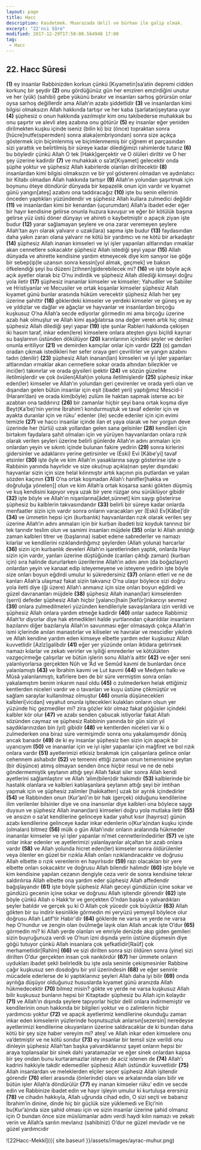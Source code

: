 ```yaml
---
layout: page
title: Hacc
description: Kasdetmek. Muarazada delil ve bürhan ile galip olmak.
excerpt: "22'nci Sûre"
modified: 2017-12-29T17:50:00.564948 17:00
tag: 
 - Hacc
---
```


## 22. Hacc Sûresi

**(1)** ey insanlar Rabbinizden korkun çünkü [Kıyametin]sa’atin depremi cidden korkunç bir şeydir
**(2)** onu gördüğünüz gün her emziren emzirdiğini unutur ve her (yük) (sahibi) gebe yükünü bırakır ve insanları sarhoş görürsün onlar oysa sarhoş değillerdir ama Allah’ın azabı şiddetlidir
**(3)** ve insanlardan kimi bilgisi olmaksızın Allah hakkında tartışır ve her kaba (şarlatan)şeytana uyar 
**(4)** şüphesiz o onun hakkında yazılmıştır kim onu takibederse muhakkak bu onu şaşırtır ve alevli ateş azabına onu götürür
**(5)** ey insanlar eğer yeniden dirilmekten kuşku içinde iseniz (bilin ki) biz (önce) topraktan sonra [hücre]nutfe(spermden) sonra alaka(embriyondan) sonra size açıkça göstermek için biçimlenmiş ve biçimlenmemiş bir çiğnem et parçasından sizi yarattık ve belirtilmiş bir süreye kadar dilediğimizi rahimlerde tutarız
**(6)** bu böyledir çünkü Allah O tek [Hakk]gerçektir ve O ölüleri diriltir ve O her şey üzerine kadirdir
**(7)** ve muhakkak o sa’at[Kıyamet] gelecektir onda şüphe yoktur ve şüphesiz Allah kabirlerde olanları diriltecektir
**(8)** insanlardan kimi bilgisi olmaksızın ve bir yol göstereni olmadan ve aydınlatıcı bir Kitabı olmadan Allah hakkında tartışır 
**(9)** Allah’ın yolundan şaşırtmak için boynunu öteye döndürür dünyada bir kepazelik onun için vardır ve kıyamet günü yangın[ateş] azabını ona taddıracağız
**(10)** işte bu senin ellerinin önceden yaptıkları yüzündendir ve şüphesiz Allah kullara zulmedici değildir
**(11)** ve insanlardan kimi bir kenardan (uçurumdan) Allah’a ibadet eder eğer bir hayır kendisine gelirse onunla huzura kavuşur ve eğer bir kötülük başına gelirse yüz üstü döner dünyayı ve ahireti o kaybetmiştir o apaçık ziyan işte budur
**(12)** yarar sağlamayan şeylere ve ona zarar veremeyen şeylere Allah’tan ayrı olarak yalvarır o uzak(lara) sapma işte budur
**(13)** faydasından daha yakın zararı olana yalvarır ne kötü bir yardımcı ve ne kötü bir arkadaştır
**(14)** şüphesiz Allah inanan kimseleri ve iyi işler yapanları altlarından ırmaklar akan cennetlere sokacaktır şüphesiz Allah istediği şeyi yapar
**(15)** Allah dünyada ve ahirette kendisine yardım etmeyecek diye kim sanıyor ise göğe bir sebep(ip)le uzansın sonra kessin[yol almak, geçmek] ve baksın öfkelendiği şeyi bu düzeni [zihnen]giderebilecek mi?
**(16)** ve işte böyle açık açık ayetler olarak biz O’nu indirdik ve şüphesiz Allah dilediği kimseyi doğru yola iletir
**(17)** şüphesiz inananlar kimseler ve kimseler; Yahudiler ve Sabiiler ve Hristiyanlar ve Mecusiler ve ortak koşanlar kimseler şüphesiz Allah kıyamet günü bunlar arasında hüküm verecektir şüphesiz Allah her şey üzerine şahittir
**(18)** göklerdeki kimseler ve yerdeki kimseler ve güneş ve ay ve yıldızlar ve dağlar ve ağaçlar ve hayvanlar ve insanlardan birçoğu kuşkusuz O’na Allah’a secde ediyorlar görmedin mi ama birçoğu üzerine azab hak olmuştur ve Allah kimi aşağılatırsa ona değer veren artık hiç olmaz şüphesiz Allah dilediği şeyi yapar
**(19)** işte şunlar Rableri hakkında çekişen iki hasım taraf, inkar eden(lere) kimselere onlara ateşten giysi biçildi kaynar su başlarının üstünden dökülüyor
**(20)** karınlarının içindeki şeyler ve derileri onunla eritiliyor
**(21)** ve demirden kamçılar onlar için vardır
**(22)** (o) gamdan oradan çıkmak istedikleri her sefer oraya geri çevrilirler ve yangın azabını tadın (denilir)
**(23)** şüphesiz Allah inanan(ları) kimseleri ve iyi işler yapanları altlarından ırmaklar akan cennetlere sokar orada altından bilezikler ve inci(ler) takınırlar ve orada giysileri ipektir
**(24)** ve sözün güzeline iletilmişlerdir ve çok övülen(Allah)ın yoluna iletilmişlerdir
**(25)** şüphesiz inkar eden(ler) kimseler ve Allah’ın yolundan geri çevirenler ve orada yerli olan ve dışarıdan gelen bütün insanlar için eşit (ibadet yeri) yaptığımız Mescid-i (Haram’dan) ve orada kim(böyle) zulüm ile haktan sapmak  isterse acı bir azabtan ona taddırırız
**(26)** bir zamanlar hiçbir şeyi bana ortak koşma diye Beyt(Ka’be)’nin yerine İbrahim’i kondurmuştuk ve tavaf edenler için ve ayakta duranlar için ve rüku’ edenler (ile) secde edenler için için evimi temizle 
**(27)** ve haccı insanlar içinde ilan et yaya olarak ve her yorgun deve üzerinde  her (türlü) uzak yollardan gelen sana gelsinler
**(28)** kendileri için birtakım faydalara şahit olmaları için ve yürüyen hayvanlardan onlara rızık olarak verilen şeyleri üzerine belirli günlerde Allah’ın adını anmaları için onlardan yeyin ve sıkıntı içinde bulunan fakire yedirin
**(29)** sonra kirlerini gidersinler ve adaklarını yerine getirsinler ve (Eski) Evi [Kâbe’yi] tavaf etsinler
**(30)** işte öyle ve kim Allah’ın yasaklarına saygı gösterirse işte o Rabbinin yanında hayırlıdır ve size oku(nup açıkla)nan şeyler dışındaki hayvanlar sizin için size helal kılınmıştır artık kaçının pis putlardan ve yalan sözden kaçının
**(31)** O’na ortak koşmadan Allah’ı hanifler[hakka ve doğruluğa yönelen]] olun ve kim Allah’a ortak koşarsa sanki gökten düşmüş ve kuş kendisini kapıyor veya uzak bir yere rüzgar onu sürüklüyor gibidir 
**(32)** işte böyle ve Allah’ın nişanlarına[âdet,sünnet] kim saygı gösterirse şüphesiz bu kalblerin takvasındandır
**(33)** belirli bir süreye kadar onlarda menfaatler sizin için vardır sonra onların varacakları yer (Eski) Ev[Kâbe]’dir 
**(34)** ve ümmetin hepsi için (kurbanlık) hayvanlardan rızık olarak verilen şey üzerine Allah’ın adını anmaları için bir kurban ibadeti biz koyduk tanrınız bir tek tanrıdır teslim olun ve samimi insanları müjdele
**(35)** onlar ki Allah anıldığı zaman kalbleri titrer ve (başlarına) isabet edene sabrederler ve namazı kılarlar ve kendilerini rızıklandırdığımız şeylerden (Allah yoluna) harcarlar
**(36)** sizin için kurbanlık develeri Allah’ın işaretlerinden yaptık, onlarda Hayr sizin için vardır, yanları üzerine düştüğünde (canları çıktığı zaman) (kurban için) sıra halinde dururlarken üzerilerine Allah’ın adını anın (da boğazlayın) onlardan yeyin ve kanaat edip isteyemeyene ve isteyene yedirin işte böyle size onları boyun eğdirdi umulur ki şükredersiniz
**(37)** onların etleri ve ne de kanları Allah’a ulaşmaz fakat sizin takvanız O’na ulaşır böylece sizi doğru yola iletti diye (ği üzere) Allah’ı anmanız için size onları boyun eğdirdi ve güzel davrananları müjdele
**(38)** şüphesiz Allah inanan(lar) kimselerden (şerri) defeder şüphesiz Allah hiçbir [yalancı]hain [kefûr]inkarcıyı sevmez
**(39)** onlara zulmedilmeleri yüzünden kendileriyle savaşılanlara izin verildi ve şüphesiz Allah onlara yardım etmeğe kadirdir
**(40)** onlar sadece Rabbimiz Allah’tır diyorlar diye hak etmedikleri halde yurtlarından çıkarıldılar insanların bazılarını diğer bazılarıyla Allah’ın savunması eğer olmasaydı çokça Allah’ın ismi içlerinde anılan manastırlar ve kiliseler ve havralar ve mescidler yıkılırdı ve Allah kendine yardım eden kimseye elbette yardım eder kuşkusuz Allah kuvvetlidir [Azîz]galibdir
**(41)** eğer yer yüzünde onları iktidara getirirsek namazı kılarlar ve zekatı verirler ve iyiliği emrederler ve kötülükten vazgeçirmeğe çalışırlar ve bütün işlerin sonu Allah’a aittir
**(42)** ve eğer seni yalanlıyorlarsa gerçekten Nûh ve ’Âd ve Semûd kavmi de bunlardan önce yalanlamıştı
**(43)** ve İbrahim kavmi ve Lut kavmi
**(44)** ve Medyen halkı ve Mûsâ yalanlanmıştı, kafirlere ben de bir süre vermiştim sonra onları yakalamıştım benim inkarım nasıl oldu 
**(45)** o zulmederken helak ettiğimiz kentlerden niceleri vardır ve o tavanları ve kuyu üstüne çökmüştür ve sağlam saraylar kullanılmaz olmuştur
**(46)** onunla düşünecekleri kalbleri[vicdan] veyahut onunla işitecekleri kulakları onların olsun yer yüzünde hiç gezmediler mi? zira gözler kör olmaz fakat göğüsler içindeki kalbler kör olur
**(47)** ve azabı senden çabucak istiyorlar fakat Allah sözünden caymaz ve şüphesiz Rabbinin yanında bir gün sizin yıl saydıklarınızdan bin (yıl) gibidir
**(48)** ve kentlerden niceleri var ki o zulmederken ona biraz süre vermişimdir sonra onu yakalamışımdır dönüş ancak banadır
**(49)** de ki ey insanlar şüphesiz ben sizin için apaçık bir uyarıcıyım
**(50)** ve inananlar için ve iyi işler yapanlar için mağfiret ve bol rızık onlara vardır
**(51)** ayetlerimizi etkisiz bırakmak için çalışanlara gelince onlar cehennem ashabıdır
**(52)** ve temenni ettiği zaman onun temennisine şeytan (bir düşünce) atmış olmayan senden önce hiçbir resul ve ne de nebi göndermemiştik şeytanın attığı şeyi Allah fakat siler sonra Allah kendi ayetlerini sağlamlaştırır ve Allah ’alim(bilen)dir hakimdir
**(53)** kalblerinde bir hastalık olanlara ve kalbleri katılaşanlara şeytanın attığı şeyi bir imtihan yapmak için ve şüphesiz zalimler [hakikatten] uzak bir ayrılık içindedirler
**(54)** ve Rabbinden onun (Kur’an)’ın bir hak (gerçek) olduğunu kendilerine ilim verilenler bilsinler diye ve ona inansınlar diye kalbleri ona böylece saygı duysun ve şüphesiz Allah inanan(ları) kimseleri doğru yola mutlaka iletir
**(55)** ve ansızın o sa’at kendilerine gelinceye kadar yahut kısır (hayırsız) günün azabı kendilerine gelinceye kadar inkar edenlerin o(Kur’a)ndan kuşku içinde (olmaları) bitmez
**(56)** mülk o gün Allah’ındır onların aralarında hükmeder inananlar kimseler ve iyi işler yapanlar ni’met cennetlerindedirler
**(57)** ve işte onlar inkar edenler ve ayetlerimizi yalanlayanlar alçaltan bir azab onlara vardır
**(58)** ve Allah yolunda hicret eden(ler) kimseler sonra öldürülenler veya ölenler en güzel bir rızıkla Allah onları rızıklandıracaktır ve doğrusu Allah elbette o rızık verenlerin en hayırlısıdır
**(59)** razı olacakları bir yere elbette onları sokacaktır ve doğrusu Allah bilendir halimdir
**(60)** işte böyle ve kim kendisine yapılan cezanın dengiyle ceza verir de sonra kendisine tekrar saldırılırsa Allah elbette ona yardım eder şüphesiz Allah affedendir bağışlayandır
**(61)** işte böyle şüphesiz Allah geceyi gündüzün içine sokar ve gündüzü gecenin içine sokar ve doğrusu Allah işitendir görendir
**(62)** işte böyle çünkü Allah o Hakk’tır ve gerçekten O’ndan başka o yalvardıkları şeyler batıldır ve gerçek şu ki O Allah çok yücedir çok büyüktür
**(63)** Allah gökten bir su indirir kesinlikle görmedin mi yeryüzü yemyeşil böylece olur doğrusu Allah Latif'tir Habir'dir
**(64)** göklerde ne varsa ve yerde ne varsa hep O’nundur ve zengin olan övülmeğe layık olan Allah ancak işte O’dur
**(65)** görmedin mi? ki Allah yerde olanları ve emriyle denizde akıp giden gemileri sizin buyruğunuza verdi ve O’nun izni dışında yerin üstüne düşmesin diye göğü tutuyor çünkü Allah insanlara çok şefkatlidir[Raûf] çok merhametlidir[Rahîm]
**(66)** ve sizi dirilten sonra sizi öldüren sonra (yine) sizi dirilten O’dur gerçekten insan çok nankördür
**(67)** her ümmete onların uydukları ibadet şekli belirledik bu işte asla seninle çekişmesinler Rabbine çağır kuşkusuz sen dosdoğru bir yol üzerindesin
**(68)** ve eğer seninle mücadele ederlerse de ki yaptıklarınız şeyleri Allah daha iyi bilir
**(69)** onda ayrılığa düşüyor olduğunuz hususlarda kıyamet günü aranızda Allah hükmedecektir
**(70)** bilmez misin? gökte ve yerde ne varsa kuşkusuz Allah bilir kuşkusuz bunların hepsi bir Kitaptadır şüphesiz bu Allah için kolaydır
**(71)** ve Allah’ın dışında şeylere tapıyorlar hiçbir delil onlara indirmemiştir ve kendilerinin onun hakkında bir bilgileri yoktur ve o zalimlerin hiçbir yardımcısı yoktur
**(72)** ve apaçık ayetlerimiz kendilerine okunduğu zaman inkar eden kimselerin yüzlerinde hoşnutsuzluk anlarsın[sezersin] neredeyse ayetlerimizi kendilerine okuyanların üzerine saldıracaklar de ki bundan daha kötü bir şey size haber vereyim mi? ateş! ve Allah inkar eden kimselere onu va’detmiştir ve ne kötü sondur
**(73)** ey insanlar bir temsil size verildi onu dinleyin şüphesiz Allah’tan başka yalvardıklarınız şayet onların hepsi bir araya toplansalar bir sinek dahi yaratamazlar ve eğer sinek onlardan kapsa bir şey ondan bunu kurtaramazlar isteyen de aciz istenen de
**(74)** Allah’ı kadrini hakkiyle takdir edemediler şüphesiz Allah üstündür kuvvetlidir
**(75)** Allah insanlardan ve meleklerden elçiler seçer şüphesiz Allah işitendir görendir 
**(76)** elleri arasında (önlerinde) olanı ve arkalarında olanı bilir ve bütün işler Allah’a döndürülür
**(77)** ey inanan kimseler rüku’ edin ve secde edin ve Rabbinize ibadet edin ve hayır işleyin umulur ki kurtuluşa erersiniz
**(78)** ve cihadın hakkıyla, Allah uğrunda cihad edin, O sizi seçti ve babanız İbrahim’in dinine, dinde hiç bir güçlük size yüklemedi ve Elçi’nin bu(Kur’a)nda size şahid olması için ve sizin insanlar üzerine şahid olmanız için O bundan önce size müslümanlar adını verdi haydi kılın namazı ve zekatı verin ve Allah’a sarılın mevlanız (sahibiniz) O’dur ne güzel mevladır ve ne güzel yardımcıdır

![22Hacc-Mekkî]({{ site.baseurl }}/assets/images/ayrac-muhur.png)
